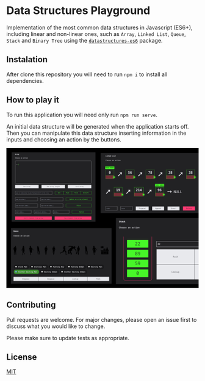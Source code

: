 # Data Structures Playground
Implementation of the most common data structures in Javascript (ES6+), including linear and non-linear ones, such as `Array`, `Linked List`, `Queue`, `Stack` and `Binary Tree` using the [`datastructures-es6`](https://www.npmjs.com/package/datastructures-es6) package.

## Instalation
After clone this repository you will need to run `npm i` to install all dependencies.

## How to play it
To run this application you will need only run `npm run serve`.

An initial data structure will be generated when the application starts off. Then you can manipulate this data structure inserting information in the inputs and choosing an action by the buttons.

![Application Example](https://github.com/andrefillypesilva/datastructures-playground/blob/main/application_example.jpg?raw=true)

## Contributing
Pull requests are welcome. For major changes, please open an issue first to discuss what you would like to change.

Please make sure to update tests as appropriate.

## License
[MIT](https://choosealicense.com/licenses/mit/)
